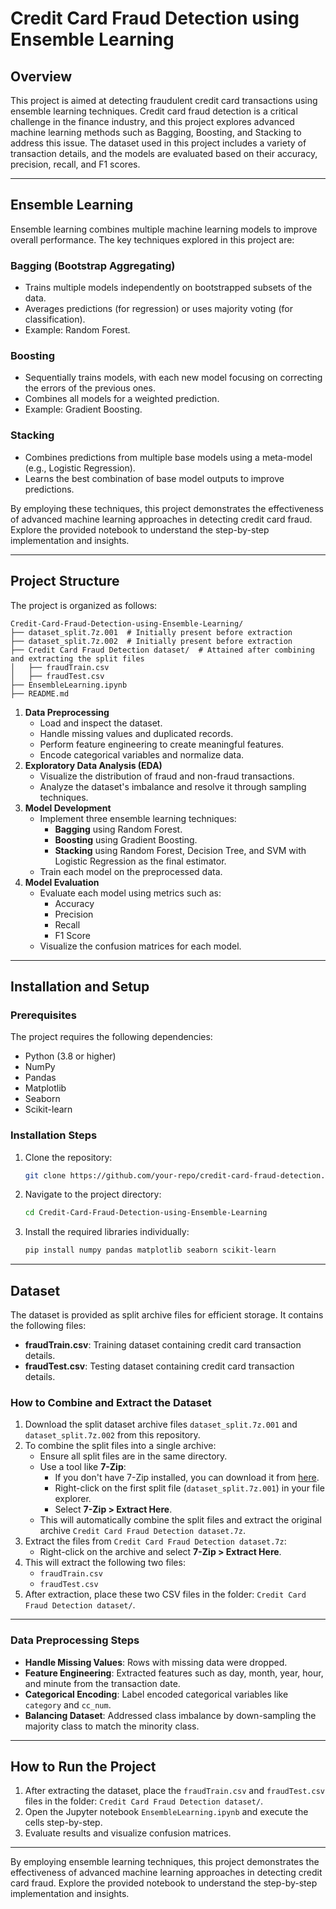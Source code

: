 # Credit Card Fraud Detection using Ensemble Learning

## Overview

This project is aimed at detecting fraudulent credit card transactions using ensemble learning techniques. Credit card fraud detection is a critical challenge in the finance industry, and this project explores advanced machine learning methods such as Bagging, Boosting, and Stacking to address this issue. The dataset used in this project includes a variety of transaction details, and the models are evaluated based on their accuracy, precision, recall, and F1 scores.

---

## Ensemble Learning

Ensemble learning combines multiple machine learning models to improve overall performance. The key techniques explored in this project are:

### Bagging (Bootstrap Aggregating)

- Trains multiple models independently on bootstrapped subsets of the data.
- Averages predictions (for regression) or uses majority voting (for classification).
- Example: Random Forest.

### Boosting

- Sequentially trains models, with each new model focusing on correcting the errors of the previous ones.
- Combines all models for a weighted prediction.
- Example: Gradient Boosting.

### Stacking

- Combines predictions from multiple base models using a meta-model (e.g., Logistic Regression).
- Learns the best combination of base model outputs to improve predictions.

By employing these techniques, this project demonstrates the effectiveness of advanced machine learning approaches in detecting credit card fraud. Explore the provided notebook to understand the step-by-step implementation and insights.

---

## Project Structure

The project is organized as follows:

```
Credit-Card-Fraud-Detection-using-Ensemble-Learning/
├── dataset_split.7z.001  # Initially present before extraction
├── dataset_split.7z.002  # Initially present before extraction
├── Credit Card Fraud Detection dataset/  # Attained after combining and extracting the split files
│   ├── fraudTrain.csv
│   ├── fraudTest.csv
├── EnsembleLearning.ipynb
├── README.md
```

1. **Data Preprocessing**
   - Load and inspect the dataset.
   - Handle missing values and duplicated records.
   - Perform feature engineering to create meaningful features.
   - Encode categorical variables and normalize data.
2. **Exploratory Data Analysis (EDA)**
   - Visualize the distribution of fraud and non-fraud transactions.
   - Analyze the dataset's imbalance and resolve it through sampling techniques.
3. **Model Development**
   - Implement three ensemble learning techniques:
     - **Bagging** using Random Forest.
     - **Boosting** using Gradient Boosting.
     - **Stacking** using Random Forest, Decision Tree, and SVM with Logistic Regression as the final estimator.
   - Train each model on the preprocessed data.
4. **Model Evaluation**
   - Evaluate each model using metrics such as:
     - Accuracy
     - Precision
     - Recall
     - F1 Score
   - Visualize the confusion matrices for each model.

---

## Installation and Setup

### Prerequisites

The project requires the following dependencies:

- Python (3.8 or higher)
- NumPy
- Pandas
- Matplotlib
- Seaborn
- Scikit-learn

### Installation Steps

1. Clone the repository:
   ```bash
   git clone https://github.com/your-repo/credit-card-fraud-detection.git
   ```
2. Navigate to the project directory:
   ```bash
   cd Credit-Card-Fraud-Detection-using-Ensemble-Learning
   ```
3. Install the required libraries individually:
   ```bash
   pip install numpy pandas matplotlib seaborn scikit-learn
   ```

---

## Dataset

The dataset is provided as split archive files for efficient storage. It contains the following files:

- **fraudTrain.csv**: Training dataset containing credit card transaction details.
- **fraudTest.csv**: Testing dataset containing credit card transaction details.

### How to Combine and Extract the Dataset

1. Download the split dataset archive files `dataset_split.7z.001` and `dataset_split.7z.002` from this repository.
2. To combine the split files into a single archive:
   - Ensure all split files are in the same directory.
   - Use a tool like **7-Zip**:
     - If you don't have 7-Zip installed, you can download it from [here](https://www.7-zip.org/).
     - Right-click on the first split file (`dataset_split.7z.001`) in your file explorer.
     - Select **7-Zip > Extract Here**.
   - This will automatically combine the split files and extract the original archive `Credit Card Fraud Detection dataset.7z`.
3. Extract the files from `Credit Card Fraud Detection dataset.7z`:
   - Right-click on the archive and select **7-Zip > Extract Here**.
4. This will extract the following two files:
   - `fraudTrain.csv`
   - `fraudTest.csv`
5. After extraction, place these two CSV files in the folder: `Credit Card Fraud Detection dataset/`.

---

### Data Preprocessing Steps

- **Handle Missing Values**: Rows with missing data were dropped.
- **Feature Engineering**: Extracted features such as day, month, year, hour, and minute from the transaction date.
- **Categorical Encoding**: Label encoded categorical variables like `category` and `cc_num`.
- **Balancing Dataset**: Addressed class imbalance by down-sampling the majority class to match the minority class.

---

## How to Run the Project

1. After extracting the dataset, place the `fraudTrain.csv` and `fraudTest.csv` files in the folder: `Credit Card Fraud Detection dataset/`.
2. Open the Jupyter notebook `EnsembleLearning.ipynb` and execute the cells step-by-step.
3. Evaluate results and visualize confusion matrices.

---
By employing ensemble learning techniques, this project demonstrates the effectiveness of advanced machine learning approaches in detecting credit card fraud. Explore the provided notebook to understand the step-by-step implementation and insights.
